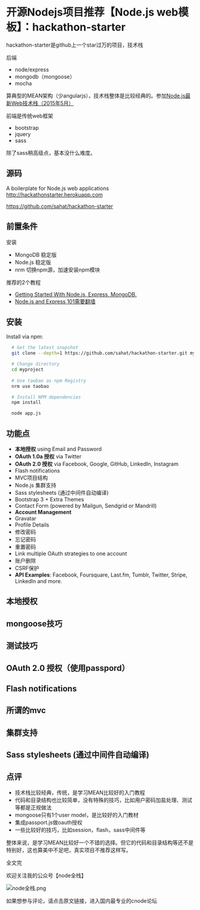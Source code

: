 # 开源Nodejs项目推荐【Node.js web模板】：hackathon-starter


hackathon-starter是github上一个star过万的项目，技术栈

后端

- node/express
- mongodb（mongoose）
- mocha

算典型的MEAN架构（少angularjs），技术栈整体是比较经典的。参加[Node.js最新Web技术栈（2015年5月）](https://cnodejs.org/topic/55651bf07d4c64752effb4b1)

前端是传统web框架

- bootstrap
- jquery
- sass

除了sass稍高级点，基本没什么难度。

## 源码

A boilerplate for Node.js web applications http://hackathonstarter.herokuapp.com

https://github.com/sahat/hackathon-starter

## 前置条件

安装

- MongoDB 稳定版
- Node.js 稳定版
- nrm 切换npm源，加速安装npm模块

推荐的2个教程

- [Getting Started With Node.js, Express, MongoDB.](http://cwbuecheler.com/web/tutorials/2013/node-express-mongo/)
- [Node.js and Express 101需要翻墙](https://www.youtube.com/watch?v=BN0JlMZCtNU)

## 安装

Install via npm:

```bash
  # Get the latest snapshot
  git clone --depth=1 https://github.com/sahat/hackathon-starter.git myproject

  # Change directory
  cd myproject
  
  # Use taobao as npm Registry
  nrm use taobao

  # Install NPM dependencies
  npm install

  node app.js
```


## 功能点

- **本地授权** using Email and Password
- **OAuth 1.0a 授权** via Twitter
- **OAuth 2.0 授权** via Facebook, Google, GitHub, LinkedIn, Instagram
- Flash notifications
- MVC项目结构
- Node.js 集群支持
- Sass stylesheets (通过中间件自动编译)
- Bootstrap 3 + Extra Themes
- Contact Form (powered by Mailgun, Sendgrid or Mandrill)
- **Account Management**
 - Gravatar
 - Profile Details
 - 修改密码
 - 忘记密码
 - 重置密码
 - Link multiple OAuth strategies to one account
 - 账户删除
- CSRF保护
- **API Examples**: Facebook, Foursquare, Last.fm, Tumblr, Twitter, Stripe, LinkedIn and more.

## 本地授权


## mongoose技巧

## 测试技巧

## OAuth 2.0 授权（使用passpord）

## Flash notifications


## 所谓的mvc

## 集群支持


## Sass stylesheets (通过中间件自动编译)




## 点评

- 技术栈比较经典，传统，是学习MEAN比较好的入门教程
- 代码和目录结构也比较简单，没有特殊的技巧，比如用户密码加盐处理、测试等都是正规做法
- mongoose只有1个user model，是比较好的入门教材
- 集成passport.js做oauth授权
- 一些比较好的技巧，比如session，flash，sass中间件等

整体来说，是学习MEAN比较好一个不错的选择。但它的代码和目录结构等还不是特别好，这也算美中不足吧，真实项目不推荐这样写。


全文完

欢迎关注我的公众号【node全栈】

![node全栈.png](//dn-cnode.qbox.me/FtALxsauUkYDGdzcuA5y6BaIdUMC)


如果想参与评论，请点击原文链接，进入国内最专业的cnode论坛